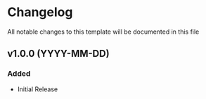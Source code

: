 # Changelog

All notable changes to this template will be documented in this file

## v1.0.0 (YYYY-MM-DD)

### Added

- Initial Release
